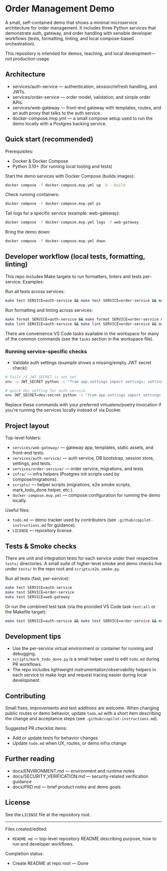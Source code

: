 # Order Management Demo

A small, self-contained demo that shows a minimal microservice architecture for order management. It includes three Python services that demonstrate auth, gateway, and order handling with sensible developer workflows (tests, formatting, linting, and local compose-based orchestration).

This repository is intended for demos, teaching, and local development—not production usage.

## Architecture

- services/auth-service — authentication, session/refresh handling, and JWTs.
- services/order-service — order model, validation, and simple order APIs.
- services/web-gateway — front-end gateway with templates, routes, and an auth proxy that talks to the auth service.
- docker-compose.mvp.yml — a small compose setup used to run the demo locally with a Postgres backing service.

## Quick start (recommended)

Prerequisites:
- Docker & Docker Compose
- Python 3.10+ (for running local tooling and tests)

Start the demo services with Docker Compose (builds images):

```bash
docker compose -f docker-compose.mvp.yml up -d --build
```

Check running containers:

```bash
docker compose -f docker-compose.mvp.yml ps
```

Tail logs for a specific service (example: web-gateway):

```bash
docker compose -f docker-compose.mvp.yml logs -f web-gateway
```

Bring the demo down:

```bash
docker compose -f docker-compose.mvp.yml down
```

## Developer workflow (local tests, formatting, linting)

This repo includes Make targets to run formatters, linters and tests per-service. Examples:

Run all tests across services:

```bash
make test SERVICE=auth-service && make test SERVICE=order-service && make test SERVICE=web-gateway
```

Run formatting and linting across services:

```bash
make format SERVICE=auth-service && make format SERVICE=order-service && make format SERVICE=web-gateway
make lint SERVICE=auth-service && make lint SERVICE=order-service && make lint SERVICE=web-gateway
```

There are convenience VS Code tasks available in the workspace for many of the common commands (see the `tasks` section in the workspace file).

### Running service-specific checks

- Validate auth settings (example shows a missing/empty JWT secret check):

```bash
# fails if JWT_SECRET is not set
env -u JWT_SECRET python -c "from app.settings import settings; settings.validate()"

# quick dev setting for auth service
env JWT_SECRET=dev-secret python -c "from app.settings import settings; settings.validate()"
```

Replace these commands with your preferred virtualenv/poetry invocation if you're running the services locally instead of via Docker.

## Project layout

Top-level folders:

- `services/web-gateway/` — gateway app, templates, static assets, and front-end tests.
- `services/auth-service/` — auth service, DB bootstrap, session store, settings, and tests.
- `services/order-service/` — order service, migrations, and tests.
- `infra/` — infra helpers (Postgres init scripts used by compose/migrations).
- `scripts/` — helper scripts (migrations, e2e smoke scripts, mark_todo_done helper, etc.).
- `docker-compose.mvp.yml` — compose configuration for running the demo locally.

Useful files:

- `todo.md` — demo tracker used by contributors (see `.github/copilot-instructions.md` for guidance).
- `LICENSE` — repository license.

## Tests & Smoke checks

There are unit and integration tests for each service under their respective `tests/` directories. A small suite of higher-level smoke and demo checks live under `tests/` in the repo root and `scripts/e2e_smoke.py`.

Run all tests (fast, per-service):

```bash
make test SERVICE=auth-service
make test SERVICE=order-service
make test SERVICE=web-gateway
```

Or run the combined test task (via the provided VS Code task `test:all` or the Makefile target):

```bash
make test SERVICE=auth-service && make test SERVICE=order-service && make test SERVICE=web-gateway
```

## Development tips

- Use the per-service virtual environment or container for running and debugging.
- `scripts/mark_todo_done.py` is a small helper used to edit `todo.md` during PR workflows.
- The repo includes lightweight instrumentation/observability helpers in each service to make logs and request tracing easier during local development.

## Contributing

Small fixes, improvements and test additions are welcome. When changing public routes or demo behavior, update `todo.md` with a short item describing the change and acceptance steps (see `.github/copilot-instructions.md`).

Suggested PR checklist items:
- Add or update tests for behavior changes
- Update `todo.md` when UX, routes, or demo infra change

## Further reading

- docs/ENVIRONMENT.md — environment and runtime notes
- docs/SECURITY_VERIFICATION.md — security-related verification guidance
- docs/PRD.md — brief product notes and demo goals

## License

See the `LICENSE` file at the repository root.

---

Files created/edited:
- `README.md` — top-level repository README describing purpose, how to run and developer workflows.

Completion status:
- Create README at repo root — Done

